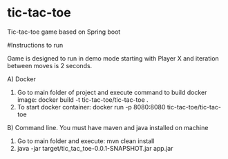# tic-tac-toe
Tic-tac-toe game based on Spring boot 

#Instructions to run

Game is designed to run in demo mode starting with Player X and iteration between moves is 2 seconds.

A) Docker
1. Go to main folder of project and execute command to build docker image: 
	docker build -t tic-tac-toe/tic-tac-toe . 
2. To start docker container:  docker run -p 8080:8080 tic-tac-toe/tic-tac-toe

B) Command line. You must have maven and java installed on machine
1. Go to main folder and execute: mvn clean install
2. java -jar target/tic_tac_toe-0.0.1-SNAPSHOT.jar app.jar
